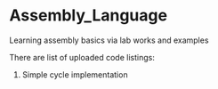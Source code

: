 # Assembly_Language
Learning assembly basics via lab works and examples


There are list of uploaded code listings:
1) Simple cycle implementation
